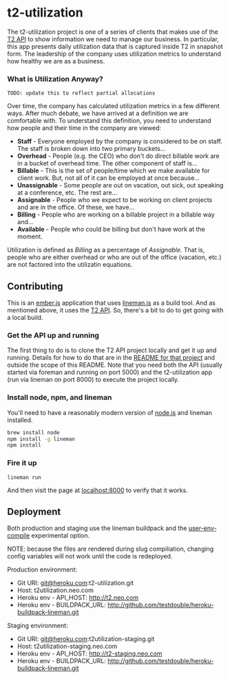 # t2-utilization

The t2-utilization project is one of a series of clients that makes use of the [T2 API](https://github.com/neo/t2-api) to
show information we need to manage our business.  In particular, this app presents daily utilization data that
is captured inside T2 in snapshot form.  The leadership of the company uses utilization metrics to understand how
healthy we are as a business.

### What is Utilization Anyway?

`TODO: update this to reflect partial allocations`

Over time, the company has calculated utilization metrics in a few different ways. After much debate, we have
arrived at a definition we are comfortable with.  To understand this definition, you need to understand how
people and their time in the company are viewed:

- **Staff** - Everyone employed by the company is considered to be on staff.  The staff is broken down into two primary buckets...
- **Overhead** - People (e.g. the CEO) who don't do direct billable work are in a bucket of overhead time.  The other component of staff is...
- **Billable** - This is the set of people/time which we make available for client work.  But, not all of it can be employed at once because...
- **Unassignable** - Some people are out on vacation, out sick, out speaking at a conference, etc.  The rest are...
- **Assignable** - People who we expect to be working on client projects and are in the office.  Of these, we have...
- **Billing** - People who are working on a billable project in a billable way and...
- **Available** - People who could be billing but don't have work at the moment.

Utilization is defined as *Billing* as a percentage of *Assignable*.  That is, people who are either overhead or who are out of
the office (vacation, etc.) are not factored into the utilizatin equations.

## Contributing

This is an [ember.js](http://emberjs.com) application that uses [lineman.js](https://github.com/testdouble/lineman) as a build tool.
And as mentioned above, it uses the [T2 API](https://github.com/neo/t2-api).  So, there's a bit to do to get going with a local build.

### Get the API up and running

The first thing to do is to clone the T2 API project locally and get it up and running.  Details for how to do
that are in the [README for that project](https://github.com/neo/t2-api) and outside the scope of this README.  Note that you need
both the API (usually started via foreman and running on port 5000) and the t2-utilization app (run via lineman on port 8000) to
execute the project locally.

### Install node, npm, and lineman

You'll need to have a reasonably modern version of [node.js](http://nodejs.org/) and lineman installed.

```bash
brew install node
npm install -g lineman
npm install
```

### Fire it up

```
lineman run
```

And then visit the page at [localhost:8000](http://localhost:8000) to verify that it works.


## Deployment

Both production and staging use the lineman buildpack and the
[user-env-compile](https://devcenter.heroku.com/articles/labs-user-env-compile) experimental option.

NOTE: because the files are rendered during slug compiliation, changing config variables will not work
until the code is redeployed.

Production environment:
* Git URI: git@heroku.com:t2-utilization.git
* Host: t2utilization.neo.com
* Heroku env - API_HOST: http://t2.neo.com
* Heroku env - BUILDPACK_URL: http://github.com/testdouble/heroku-buildpack-lineman.git

Staging environment:
* Git URI: git@heroku.com:t2utilization-staging.git
* Host: t2utilization-staging.neo.com
* Heroku env - API_HOST: http://t2-staging.neo.com
* Heroku env - BUILDPACK_URL: http://github.com/testdouble/heroku-buildpack-lineman.git


